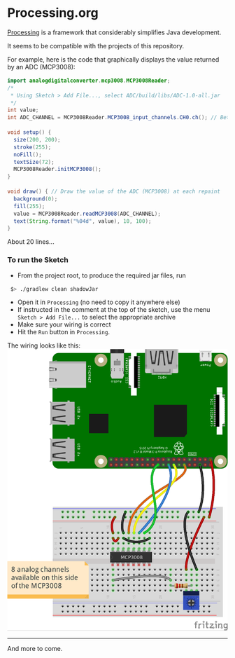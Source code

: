 # Processing.org
[Processing](http://processing.org) is a framework that considerably simplifies Java development.

It seems to be compatible with the projects of this repository.

For example, here is the code that graphically displays the value returned by an ADC (MCP3008):
```java
import analogdigitalconverter.mcp3008.MCP3008Reader;
/*
 * Using Sketch > Add File..., select ADC/build/libs/ADC-1.0-all.jar
 */
int value;
int ADC_CHANNEL = MCP3008Reader.MCP3008_input_channels.CH0.ch(); // Between 0 and 7, 8 channels on the MCP3008

void setup() {
  size(200, 200);
  stroke(255);
  noFill();
  textSize(72);  
  MCP3008Reader.initMCP3008();
}

void draw() { // Draw the value of the ADC (MCP3008) at each repaint
  background(0);
  fill(255);
  value = MCP3008Reader.readMCP3008(ADC_CHANNEL);
  text(String.format("%04d", value), 10, 100);
}
```
About 20 lines...

### To run the Sketch
- From the project root, to produce the required jar files, run
```bash
 $> ./gradlew clean shadowJar
```
- Open it in `Processing` (no need to copy it anywhere else)
- If instructed in the comment at the top of the sketch, use the menu `Sketch > Add File...` to select the appropriate archive
- Make sure your wiring is correct
- Hit the `Run` button in `Processing`.

The wiring looks like this:
![MCP3008 with Pot](../ADC/RPi-MCP3008-Pot_bb.png)

---

And more to come.
